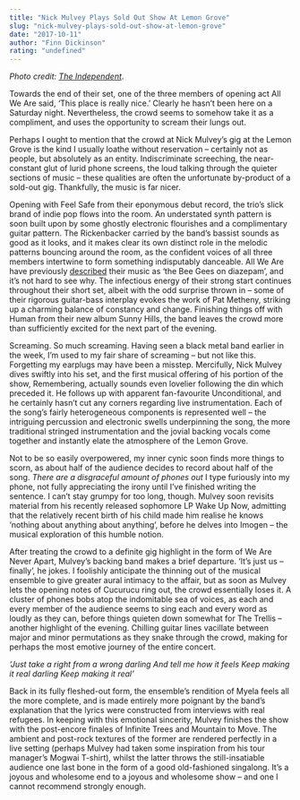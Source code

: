 ```yaml
---
title: "Nick Mulvey Plays Sold Out Show At Lemon Grove"
slug: "nick-mulvey-plays-sold-out-show-at-lemon-grove"
date: "2017-10-11"
author: "Finn Dickinson"
rating: "undefined"
---
```


_Photo credit: [The Independent](http://www.independent.co.uk/arts-entertainment/music/features/folk-singer-nick-mulvey-interview-i-want-everything-9821797.html)_.

Towards the end of their set, one of the three members of opening act All We Are said, ‘This place is really nice.’ Clearly he hasn’t been here on a Saturday night. Nevertheless, the crowd seems to somehow take it as a compliment, and uses the opportunity to scream their lungs out.

Perhaps I ought to mention that the crowd at Nick Mulvey’s gig at the Lemon Grove is the kind I usually loathe without reservation – certainly not as people, but absolutely as an entity. Indiscriminate screeching, the near-constant glut of lurid phone screens, the loud talking through the quieter sections of music – these qualities are often the unfortunate by-product of a sold-out gig. Thankfully, the music is far nicer.

Opening with Feel Safe from their eponymous debut record, the trio’s slick brand of indie pop flows into the room. An understated synth pattern is soon built upon by some ghostly electronic flourishes and a complimentary guitar pattern. The Rickenbacker carried by the band’s bassist sounds as good as it looks, and it makes clear its own distinct role in the melodic patterns bouncing around the room, as the confident voices of all three members intertwine to form something indisputably danceable. All We Are have previously [described](https://www.thelineofbestfit.com/new-music/introducing/all-we-are-130133) their music as ‘the Bee Gees on diazepam’, and it’s not hard to see why. The infectious energy of their strong start continues throughout their short set, albeit with the odd surprise thrown in – some of their rigorous guitar-bass interplay evokes the work of Pat Metheny, striking up a charming balance of constancy and change. Finishing things off with Human from their new album Sunny Hills, the band leaves the crowd more than sufficiently excited for the next part of the evening.

Screaming. So much screaming. Having seen a black metal band earlier in the week, I’m used to my fair share of screaming – but not like this. Forgetting my earplugs may have been a misstep. Mercifully, Nick Mulvey dives swiftly into his set, and the first musical offering of his portion of the show, Remembering, actually sounds even lovelier following the din which preceded it. He follows up with apparent fan-favourite Unconditional, and he certainly hasn’t cut any corners regarding live instrumentation. Each of the song’s fairly heterogeneous components is represented well – the intriguing percussion and electronic swells underpinning the song, the more traditional stringed instrumentation and the jovial backing vocals come together and instantly elate the atmosphere of the Lemon Grove.

Not to be so easily overpowered, my inner cynic soon finds more things to scorn, as about half of the audience decides to record about half of the song. _There are a disgraceful amount of phones out_ I type furiously into my phone, not fully appreciating the irony until I’ve finished writing the sentence. I can’t stay grumpy for too long, though. Mulvey soon revisits material from his recently released sophomore LP Wake Up Now, admitting that the relatively recent birth of his child made him realise he knows ‘nothing about anything about anything’, before he delves into Imogen – the musical exploration of this humble notion.

After treating the crowd to a definite gig highlight in the form of We Are Never Apart, Mulvey’s backing band makes a brief departure. ‘It’s just us – finally’, he jokes. I foolishly anticipate the thinning out of the musical ensemble to give greater aural intimacy to the affair, but as soon as Mulvey lets the opening notes of Cucurucu ring out, the crowd essentially loses it. A cluster of phones bobs atop the indomitable sea of voices, as each and every member of the audience seems to sing each and every word as loudly as they can, before things quieten down somewhat for The Trellis – another highlight of the evening. Chilling guitar lines vacillate between major and minor permutations as they snake through the crowd, making for perhaps the most emotive journey of the entire concert.

_‘Just take a right from a wrong darling And tell me how it feels Keep making it real darling Keep making it real’_

Back in its fully fleshed-out form, the ensemble’s rendition of Myela feels all the more complete, and is made entirely more poignant by the band’s explanation that the lyrics were constructed from interviews with real refugees. In keeping with this emotional sincerity, Mulvey finishes the show with the post-encore finales of Infinite Trees and Mountain to Move. The ambient and post-rock textures of the former are rendered perfectly in a live setting (perhaps Mulvey had taken some inspiration from his tour manager’s Mogwai T-shirt), whilst the latter throws the still-insatiable audience one last bone in the form of a good old-fashioned singalong. It’s a joyous and wholesome end to a joyous and wholesome show – and one I cannot recommend strongly enough.
